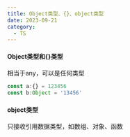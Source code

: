 ```yaml
---
title: Object类型、{}、object类型
date: 2023-09-21
category:
  - TS
---
```


#### Object类型和{}类型

相当于any，可以是任何类型

```ts
const a:{} = 123456
const b:Object = '13456'
```

#### object类型

只接收引用数据类型，如数组、对象、函数



